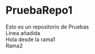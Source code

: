 # PruebaRepo1
Esto es un repositorio de Pruebas
<br/>
Linea añadida
<br/>
Hola desde la rama1
<br/>
Rama2
